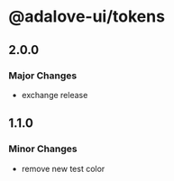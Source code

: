 # @adalove-ui/tokens

## 2.0.0

### Major Changes

- exchange release

## 1.1.0

### Minor Changes

- remove new test color
